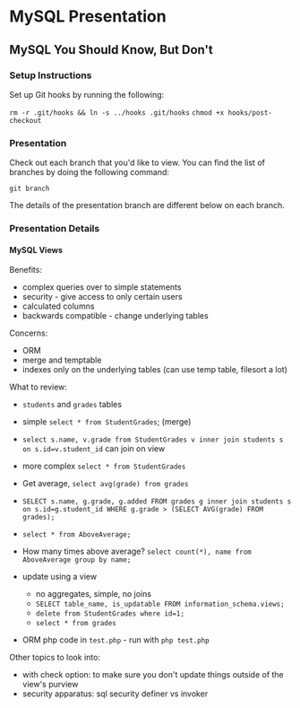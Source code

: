 # MySQL Presentation

## MySQL You Should Know, But Don't

### Setup Instructions

Set up Git hooks by running the following:

`rm -r .git/hooks && ln -s ../hooks .git/hooks`
`chmod +x hooks/post-checkout`

### Presentation

Check out each branch that you'd like to view.  You can find the list of branches by doing the following command:

`git branch`

The details of the presentation branch are different below on each branch.

### Presentation Details

#### MySQL Views

Benefits:
- complex queries over to simple statements
- security - give access to only certain users
- calculated columns 
- backwards compatible - change underlying tables

Concerns:
- ORM
- merge and temptable
- indexes only on the underlying tables (can use temp table, filesort a lot)

What to review:
- `students` and `grades` tables
- simple `select * from StudentGrades`; (merge)
- `select s.name, v.grade from StudentGrades v inner join students s on s.id=v.student_id` can join on view

- more complex `select * from StudentGrades`

- Get average, `select avg(grade) from grades`
- `SELECT s.name, g.grade, g.added FROM grades g inner join students s on s.id=g.student_id WHERE g.grade > (SELECT AVG(grade) FROM grades);`
- `select * from AboveAverage;`
- How many times above average? `select count(*), name from AboveAverage group by name;`

- update using a view
    - no aggregates, simple, no joins
    - `SELECT table_name, is_updatable FROM information_schema.views;`
    - `delete from StudentGrades where id=1;`
    - `select * from grades`    

- ORM php code in `test.php` - run with `php test.php`

Other topics to look into:
- with check option: to make sure you don't update things outside of the view's purview
- security apparatus: sql security definer vs invoker
